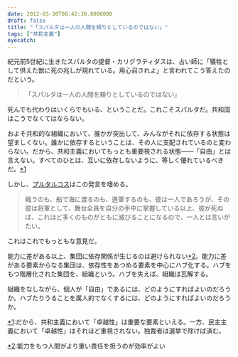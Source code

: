 ```yaml
---
date: 2012-03-30T00:42:30.0000000
draft: false
title: "「スパルタは一人の人間を頼りとしているのではない」"
tags: ["共和主義"]
eyecatch: 
---
```

<p>紀元前5世紀に生きたスパルタの提督・カリグラティダスは、占い師に「犠牲として供えた獣に死の兆しが現れている。用心召されよ」と言われてこう答えたのだという。</p>

<blockquote>
<p>「スパルタは一人の人間を頼りとしているのではない」</p>

</blockquote>
<p>死んでも代わりはいくらでもいる、ということだ。これこそスパルタだ。共和国はこうでなくてはならない。</p><p>およそ共和的な組織において、誰かが突出して、みんながそれに依存する状態は望ましくない。誰かに依存するということは、その人に支配されているのと変わらない。だから、共和主義においてもっとも重要視される状態――「自由」とは言えない。すべてのひとは、互いに依存しないように、等しく優れているべきだ。<a href="#f1" name="fn1" title="だから、共和主義において「卓越性」は重要な要素といえる。一方、民主主義において「卓越性」はそれほど重視されない。独裁者は選挙で除けば済む。">*1</a></p><p>しかし、<a class="keyword" href="http://d.hatena.ne.jp/keyword/%A5%D7%A5%EB%A5%BF%A5%EB%A5%B3%A5%B9">プルタルコス</a>はこの発言を嗜める。</p>

<blockquote>
<p>戦うのも、船で海に渡るのも、進軍するのも、彼は一人であろうが、その彼は将軍として、舞台全員を自分の手中に掌握している以上、彼が死ねば、これほど多くのものがともに滅びることになるので、一人とは言いがたい。</p>

</blockquote>
<p>これはこれでもっともな意見だ。</p><p>能力に差がある以上、集団に依存関係が生じるのは避けられない<a href="#f2" name="fn2" title="能力をもつ人間がより重い責任を担うのが効率がよい">*2</a>。能力に差がある要素からなる集団は、依存性をあつめる要素を中心にハブ化する。ハブをもつ階層化された集団を、組織という。ハブを失えば、組織は瓦解する。</p><p>組織をなしながら、個人が「自由」であるには、どのようにすればよいのだろうか。ハブたりうることを属人的でなくするには、どのようにすればよいのだろうか。</p>
<div class="footnote">
<p class="footnote"><a href="#fn1" name="f1" class="footnote-number">*1</a><span class="footnote-delimiter">:</span><span class="footnote-text">だから、共和主義において「卓越性」は重要な要素といえる。一方、民主主義において「卓越性」はそれほど重視されない。独裁者は選挙で除けば済む。</span></p>
<p class="footnote"><a href="#fn2" name="f2" class="footnote-number">*2</a><span class="footnote-delimiter">:</span><span class="footnote-text">能力をもつ人間がより重い責任を担うのが効率がよい</span></p>
</div>